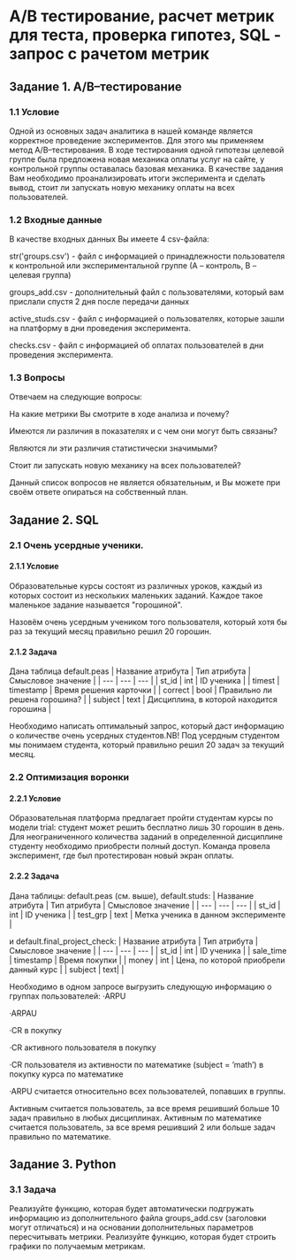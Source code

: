 # A/B тестирование, расчет метрик для теста, проверка гипотез, SQL - запрос с рачетом метрик

## Задание 1. A/B–тестирование
### 1.1 Условие

Одной из основных задач аналитика в нашей команде является корректное проведение экспериментов. Для этого мы применяем метод A/B–тестирования. В ходе тестирования одной гипотезы целевой группе была предложена новая механика оплаты услуг на сайте, у контрольной группы оставалась базовая механика. В качестве задания Вам необходимо проанализировать итоги эксперимента и сделать вывод, стоит ли запускать новую механику оплаты на всех пользователей.

### 1.2 Входные данные

В качестве входных данных Вы имеете 4 csv-файла:

str('groups.csv') - файл с информацией о принадлежности пользователя к контрольной или экспериментальной группе (А – контроль, B – целевая группа)

groups_add.csv - дополнительный файл с пользователями, который вам прислали спустя 2 дня после передачи данных

active_studs.csv - файл с информацией о пользователях, которые зашли на платформу в дни проведения эксперимента.

checks.csv - файл с информацией об оплатах пользователей в дни проведения эксперимента.

### 1.3 Вопросы

Отвечаем на следующие вопросы:

На какие метрики Вы смотрите в ходе анализа и почему?

Имеются ли различия в показателях и с чем они могут быть связаны?

Являются ли эти различия статистически значимыми?

Стоит ли запускать новую механику на всех пользователей?

Данный список вопросов не является обязательным, и Вы можете при своём ответе опираться на собственный план.


## Задание 2. SQL

### 2.1 Очень усердные ученики.

#### 2.1.1 Условие

Образовательные курсы состоят из различных уроков, каждый из которых состоит из нескольких маленьких заданий. Каждое такое маленькое задание называется "горошиной".

Назовём очень усердным учеником того пользователя, который хотя бы раз за текущий месяц правильно решил 20 горошин.

#### 2.1.2 Задача

Дана таблица default.peas
| Название атрибута | Тип атрибута | Смысловое значение |
| --- | --- | --- |
| st_id | int | ID ученика |
| timest | timestamp | Время решения карточки |
| correct | bool | Правильно ли решена горошина? |
| subject | text | Дисциплина, в которой находится горошина |

Необходимо написать оптимальный запрос, который даст информацию о количестве очень усердных студентов.NB! Под усердным студентом мы понимаем студента, который правильно решил 20 задач за текущий месяц.

### 2.2 Оптимизация воронки

#### 2.2.1 Условие

Образовательная платформа предлагает пройти студентам курсы по модели trial: студент может решить бесплатно лишь 30 горошин в день. Для неограниченного количества заданий в определенной дисциплине студенту необходимо приобрести полный доступ. Команда провела эксперимент, где был протестирован новый экран оплаты.

#### 2.2.2 Задача

Дана таблицы: default.peas (см. выше), default.studs:
| Название атрибута | Тип атрибута | Смысловое значение |
| --- | --- | --- |
| st_id | int | ID ученика |
| test_grp | text | Метка ученика в данном эксперименте |

и default.final_project_check:
| Название атрибута | Тип атрибута | Смысловое значение |
| --- | --- | --- |
| st_id | int | ID ученика |
| sale_time | timestamp | Время покупки |
| money | int | Цена, по которой приобрели данный курс |
| subject | text|  |

Необходимо в одном запросе выгрузить следующую информацию о группах пользователей:
·ARPU

·ARPAU

·CR в покупку

·СR активного пользователя в покупку

·CR пользователя из активности по математике (subject = ’math’) в покупку курса по математике

·ARPU считается относительно всех пользователей, попавших в группы.

Активным считается пользователь, за все время решивший больше 10 задач правильно в любых дисциплинах.
Активным по математике считается пользователь, за все время решивший 2 или больше задач правильно по математике.

## Задание 3. Python

### 3.1 Задача

Реализуйте функцию, которая будет автоматически подгружать информацию из дополнительного файла groups_add.csv (заголовки могут отличаться) и на основании дополнительных параметров пересчитывать метрики. 
Реализуйте функцию, которая будет строить графики по получаемым метрикам.

